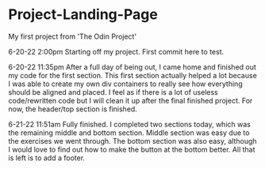# Project-Landing-Page
My first project from 'The Odin Project'

6-20-22 2:00pm
Starting off my project. First commit here to test.

6-20-22 11:35pm
After a full day of being out, I came home and finished out my code for the first section. This first section actually helped a lot because I was able to create my own div containers to really see how everything should be aligned and placed. I feel as if there is a lot of useless code/rewritten code but I will clean it up after the final finished project. For now, the header/top section is finished.

6-21-22 11:51am
Fully finished. I completed two sections today, which was the remaining middle and bottom section. Middle section was easy due to the exercises we went through. The bottom section was also easy, although I would love to find out how to make the button at the bottom better. All that is left is to add a footer.
